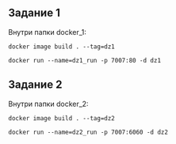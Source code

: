 ## Задание 1

Внутри папки docker_1:

```
docker image build . --tag=dz1
```

```
docker run --name=dz1_run -p 7007:80 -d dz1
```

## Задание 2

Внутри папки docker_2:

```
docker image build . --tag=dz2
```

```
docker run --name=dz2_run -p 7007:6060 -d dz2
```
